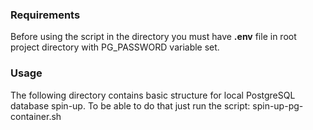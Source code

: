 
### Requirements

Before using the script in the directory you must have **.env** file in root project directory with PG_PASSWORD variable set.

### Usage

The following directory contains basic structure for local PostgreSQL database spin-up.
To be able to do that just run the script: spin-up-pg-container.sh

